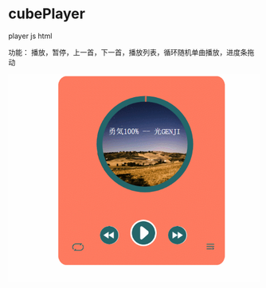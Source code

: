# cubePlayer
player js html

功能：
播放，暂停，上一首，下一首，播放列表，循环随机单曲播放，进度条拖动

![image](https://github.com/hong1002/cubePlayer/blob/master/cubePlayer.gif.gif)


